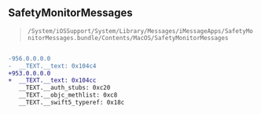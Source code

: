 ## SafetyMonitorMessages

> `/System/iOSSupport/System/Library/Messages/iMessageApps/SafetyMonitorMessages.bundle/Contents/MacOS/SafetyMonitorMessages`

```diff

-956.0.0.0.0
-  __TEXT.__text: 0x104c4
+953.0.0.0.0
+  __TEXT.__text: 0x104cc
   __TEXT.__auth_stubs: 0xc20
   __TEXT.__objc_methlist: 0xc8
   __TEXT.__swift5_typeref: 0x18c

```
